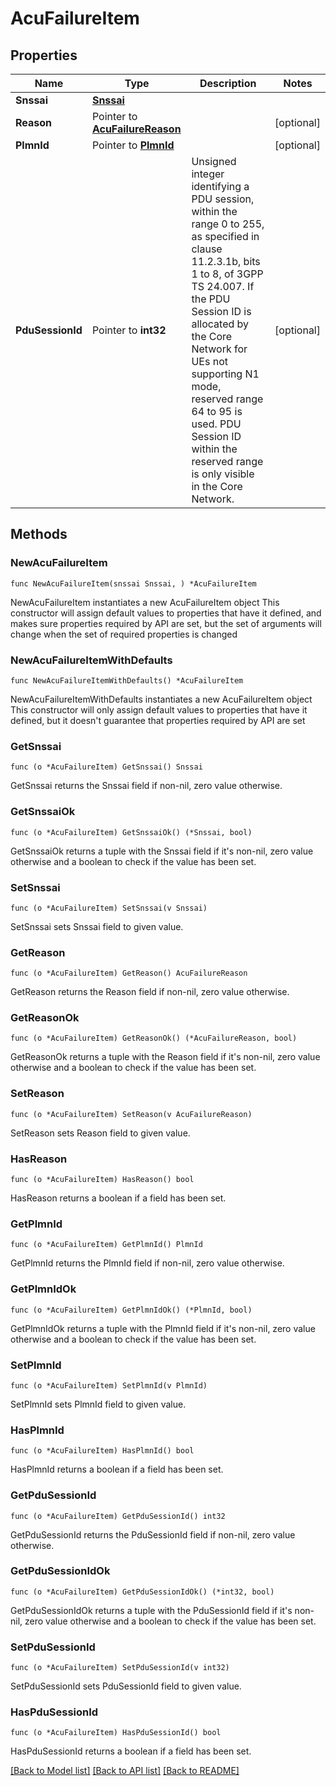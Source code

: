 # AcuFailureItem

## Properties

Name | Type | Description | Notes
------------ | ------------- | ------------- | -------------
**Snssai** | [**Snssai**](Snssai.md) |  | 
**Reason** | Pointer to [**AcuFailureReason**](AcuFailureReason.md) |  | [optional] 
**PlmnId** | Pointer to [**PlmnId**](PlmnId.md) |  | [optional] 
**PduSessionId** | Pointer to **int32** | Unsigned integer identifying a PDU session, within the range 0 to 255, as specified in  clause 11.2.3.1b, bits 1 to 8, of 3GPP TS 24.007. If the PDU Session ID is allocated by the  Core Network for UEs not supporting N1 mode, reserved range 64 to 95 is used. PDU Session ID  within the reserved range is only visible in the Core Network.   | [optional] 

## Methods

### NewAcuFailureItem

`func NewAcuFailureItem(snssai Snssai, ) *AcuFailureItem`

NewAcuFailureItem instantiates a new AcuFailureItem object
This constructor will assign default values to properties that have it defined,
and makes sure properties required by API are set, but the set of arguments
will change when the set of required properties is changed

### NewAcuFailureItemWithDefaults

`func NewAcuFailureItemWithDefaults() *AcuFailureItem`

NewAcuFailureItemWithDefaults instantiates a new AcuFailureItem object
This constructor will only assign default values to properties that have it defined,
but it doesn't guarantee that properties required by API are set

### GetSnssai

`func (o *AcuFailureItem) GetSnssai() Snssai`

GetSnssai returns the Snssai field if non-nil, zero value otherwise.

### GetSnssaiOk

`func (o *AcuFailureItem) GetSnssaiOk() (*Snssai, bool)`

GetSnssaiOk returns a tuple with the Snssai field if it's non-nil, zero value otherwise
and a boolean to check if the value has been set.

### SetSnssai

`func (o *AcuFailureItem) SetSnssai(v Snssai)`

SetSnssai sets Snssai field to given value.


### GetReason

`func (o *AcuFailureItem) GetReason() AcuFailureReason`

GetReason returns the Reason field if non-nil, zero value otherwise.

### GetReasonOk

`func (o *AcuFailureItem) GetReasonOk() (*AcuFailureReason, bool)`

GetReasonOk returns a tuple with the Reason field if it's non-nil, zero value otherwise
and a boolean to check if the value has been set.

### SetReason

`func (o *AcuFailureItem) SetReason(v AcuFailureReason)`

SetReason sets Reason field to given value.

### HasReason

`func (o *AcuFailureItem) HasReason() bool`

HasReason returns a boolean if a field has been set.

### GetPlmnId

`func (o *AcuFailureItem) GetPlmnId() PlmnId`

GetPlmnId returns the PlmnId field if non-nil, zero value otherwise.

### GetPlmnIdOk

`func (o *AcuFailureItem) GetPlmnIdOk() (*PlmnId, bool)`

GetPlmnIdOk returns a tuple with the PlmnId field if it's non-nil, zero value otherwise
and a boolean to check if the value has been set.

### SetPlmnId

`func (o *AcuFailureItem) SetPlmnId(v PlmnId)`

SetPlmnId sets PlmnId field to given value.

### HasPlmnId

`func (o *AcuFailureItem) HasPlmnId() bool`

HasPlmnId returns a boolean if a field has been set.

### GetPduSessionId

`func (o *AcuFailureItem) GetPduSessionId() int32`

GetPduSessionId returns the PduSessionId field if non-nil, zero value otherwise.

### GetPduSessionIdOk

`func (o *AcuFailureItem) GetPduSessionIdOk() (*int32, bool)`

GetPduSessionIdOk returns a tuple with the PduSessionId field if it's non-nil, zero value otherwise
and a boolean to check if the value has been set.

### SetPduSessionId

`func (o *AcuFailureItem) SetPduSessionId(v int32)`

SetPduSessionId sets PduSessionId field to given value.

### HasPduSessionId

`func (o *AcuFailureItem) HasPduSessionId() bool`

HasPduSessionId returns a boolean if a field has been set.


[[Back to Model list]](../README.md#documentation-for-models) [[Back to API list]](../README.md#documentation-for-api-endpoints) [[Back to README]](../README.md)


